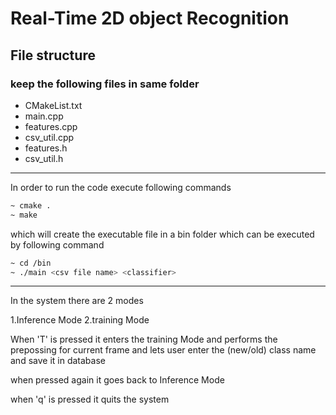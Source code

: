# Real-Time 2D object Recognition

## File structure
### keep the following files in same folder
- CMakeList.txt
- main.cpp
- features.cpp
- csv_util.cpp
- features.h
- csv_util.h
-----------------------------------------------------------------------------------------------
In order to run the code execute following commands
```sh
~ cmake .
~ make
```
which will create the executable file in a bin folder which can be executed by following command

```sh
~ cd /bin
~ ./main <csv file name> <classifier>
```
----------------------------------------------------------------------------------------------
In the system there are 2 modes

1.Inference Mode 
2.training Mode

When 'T' is pressed it enters the training Mode and performs the prepossing for current frame and lets user enter the (new/old) class name and save it in database

when pressed again it goes back to Inference Mode

when 'q' is pressed it quits the system
